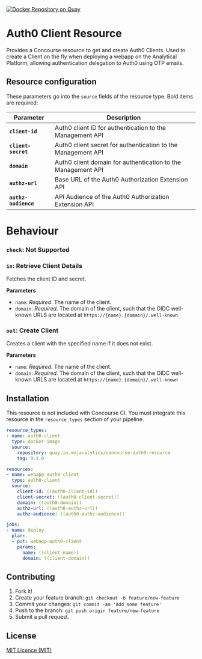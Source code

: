 [![Docker Repository on Quay](https://quay.io/repository/mojanalytics/concourse-auth0-resource/status "Docker Repository on Quay")](https://quay.io/repository/mojanalytics/concourse-auth0-resource)

# Auth0 Client Resource

Provides a Concourse resource to get and create Auth0 Clients. Used to create a
Client on the fly when deploying a webapp on the Analytical Platform, allowing
authentication delegation to Auth0 using OTP emails.

## Resource configuration

These parameters go into the `source` fields of the resource type. Bold items are required:

| Parameter | Description |
| --------- | ----------- |
| **`client-id`** | Auth0 client ID for authentication to the Management API |
| **`client-secret`** | Auth0 client secret for authentication to the Management API |
| **`domain`** | Auth0 client domain for authentication to the Management API |
| **`authz-url`** | Base URL of the Auth0 Authorization Extension API |
| **`authz-audience`** | API Audience of the Auth0 Authorization Extension API |

# Behaviour

### `check`: Not Supported

### `in`: Retrieve Client Details

Fetches the client ID and secret.

**Parameters**

+ `name`: _Required_. The name of the client.
+ `domain`: _Required_. The domain of the client, such that the OIDC well-known
  URLS are located at `https://{name}.{domain}/.well-known`

### `out`: Create Client

Creates a client with the specified name if it does not exist.

**Parameters**

+ `name`: _Required_. The name of the client.
+ `domain`: _Required_. The domain of the client, such that the OIDC well-known
  URLS are located at `https://{name}.{domain}/.well-known`

## Installation

This resource is not included with Concourse CI. You must integrate this resource in the `resource_types` section of your pipeline.

```yaml
resource_types:
- name: auth0-client
  type: docker-image
  source:
    repository: quay.io.mojanalytics/concourse-auth0-resource
    tag: 0.1.0

resources:
- name: webapp-auth0-client
  type: auth0-client
  source:
    client-id: ((auth0-client-id))
    client-secret: ((auth0-client-secret))
    domain: ((auth0-domain))
    authz-url: ((auth0-authz-url))
    authz-audience: ((auth0-authz-audience))

jobs:
- name: deploy
  plan:
  - put: webapp-auth0-client
    params:
      name: ((client-name))
      domain: ((client-domain))
```

## Contributing

1. Fork it!
2. Create your feature branch: `git checkout -b feature/new-feature`
3. Commit your changes: `git commit -am 'Add some feature'`
4. Push to the branch: `git push origin feature/new-feature`
5. Submit a pull request.

## License

[MIT Licence (MIT)](LICENCE)
